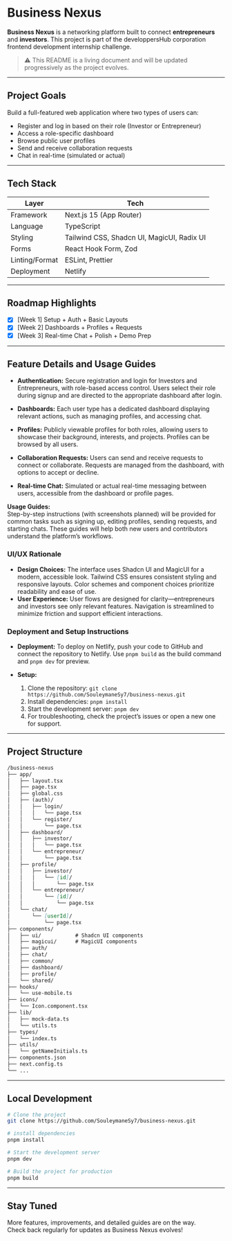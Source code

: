 # Business Nexus

**Business Nexus** is a networking platform built to connect **entrepreneurs** and **investors**. This project is part of the developpersHub corporation frontend development internship challenge.

> ⚠️ This README is a living document and will be updated progressively as the project evolves.

---

## Project Goals

Build a full-featured web application where two types of users can:

- Register and log in based on their role (Investor or Entrepreneur)
- Access a role-specific dashboard
- Browse public user profiles
- Send and receive collaboration requests
- Chat in real-time (simulated or actual)

---

## Tech Stack

| Layer          | Tech                                       |
| -------------- | ------------------------------------------ |
| Framework      | Next.js 15 (App Router)                    |
| Language       | TypeScript                                 |
| Styling        | Tailwind CSS, Shadcn UI, MagicUI, Radix UI |
| Forms          | React Hook Form, Zod                       |
| Linting/Format | ESLint, Prettier                           |
| Deployment     | Netlify                                    |

---

## Roadmap Highlights

- [x] [Week 1] Setup + Auth + Basic Layouts
- [x] [Week 2] Dashboards + Profiles + Requests
- [x] [Week 3] Real-time Chat + Polish + Demo Prep

---

## Feature Details and Usage Guides

- **Authentication:** Secure registration and login for Investors and Entrepreneurs, with role-based access control. Users select their role during signup and are directed to the appropriate dashboard after login.

- **Dashboards:** Each user type has a dedicated dashboard displaying relevant actions, such as  managing profiles, and accessing chat.

- **Profiles:** Publicly viewable profiles for both roles, allowing users to showcase their background, interests, and projects. Profiles can be browsed by all users.

- **Collaboration Requests:** Users can send and receive requests to connect or collaborate. Requests are managed from the dashboard, with options to accept or decline.

- **Real-time Chat:** Simulated or actual real-time messaging between users, accessible from the dashboard or profile pages.

**Usage Guides:**  
Step-by-step instructions (with screenshots planned) will be provided for common tasks such as signing up, editing profiles, sending requests, and starting chats. These guides will help both new users and contributors understand the platform’s workflows.

### UI/UX Rationale

- **Design Choices:** The interface uses Shadcn UI and MagicUI for a modern, accessible look. Tailwind CSS ensures consistent styling and responsive layouts. Color schemes and component choices prioritize readability and ease of use.
- **User Experience:** User flows are designed for clarity—entrepreneurs and investors see only relevant features. Navigation is streamlined to minimize friction and support efficient interactions.

### Deployment and Setup Instructions

- **Deployment:** To deploy on Netlify, push your code to GitHub and connect the repository to Netlify. Use `pnpm build` as the build command and `pnpm dev` for preview.

- **Setup:**  
  1. Clone the repository: `git clone https://github.com/SouleymaneSy7/business-nexus.git`
  2. Install dependencies: `pnpm install`
  3. Start the development server: `pnpm dev`
  4. For troubleshooting, check the project’s issues or open a new one for support.

---

## Project Structure

```md
/business-nexus
├── app/
│   ├── layout.tsx
│   ├── page.tsx
│   ├── global.css
│   ├── (auth)/
│   │   ├── login/
│   │   │   └── page.tsx
│   │   └── register/
│   │       └── page.tsx
│   ├── dashboard/
│   │   ├── investor/
│   │   │   └── page.tsx
│   │   └── entrepreneur/
│   │       └── page.tsx
│   ├── profile/
│   │   ├── investor/
│   │   │   └── [id]/
│   │   │       └── page.tsx
│   │   └── entrepreneur/
│   │       └── [id]/
│   │           └── page.tsx
│   └── chat/
│       └── [userId]/
│           └── page.tsx
├── components/
│   ├── ui/           # Shadcn UI components
│   ├── magicui/      # MagicUI components
│   ├── auth/
│   ├── chat/
│   ├── common/
│   ├── dashboard/
│   ├── profile/
│   └── shared/
├── hooks/
│   └── use-mobile.ts
├── icons/
│   └── Icon.component.tsx
├── lib/
│   ├── mock-data.ts
│   └── utils.ts
├── types/
│   └── index.ts
├── utils/
│   └── getNameInitials.ts
├── components.json
├── next.config.ts
└── ...
```

---

## Local Development

```bash
# Clone the project
git clone https://github.com/SouleymaneSy7/business-nexus.git

# install dependencies
pnpm install

# Start the development server
pnpm dev

# Build the project for production
pnpm build
```

---

## Stay Tuned

More features, improvements, and detailed guides are on the way.  
Check back regularly for updates as Business Nexus evolves!
